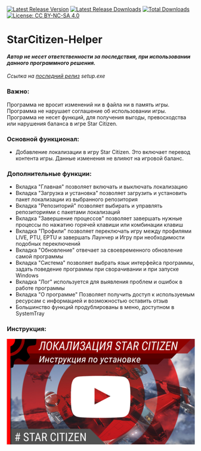 [![Latest Release Version](https://img.shields.io/github/release/Shin0by/StarCitizen-Helper?sort=date)](https://github.com/Shin0by/StarCitizen-Helper/releases/latest)
[![Latest Release Downloads](https://img.shields.io/github/downloads/Shin0by/StarCitizen-Helper/latest/total)](https://github.com/Shin0by/StarCitizen-Helper/releases/latest)
[![Total Downloads](https://img.shields.io/github/downloads/Shin0by/StarCitizen-Helper/total.svg)](https://github.com/Shin0by/StarCitizen-Helper/releases)
[![License: CC BY-NC-SA 4.0](https://img.shields.io/badge/License-CC%20BY--NC--SA%204.0-lightgrey.svg)](http://creativecommons.org/licenses/by-nc-sa/4.0/)

# StarCitizen-Helper

#### *Автор не несет ответственности за последствия, при использовании данного программного решения.*
*Ссылка на [последний релиз](https://github.com/Shin0by/StarCitizen-Helper/releases/latest) setup.exe*

### Важно:
Программа не вросит изменений ни в файла ни в память игры.
Программа не нарушает соглашение об использовании игры.
Программа не несет функций, для получения выгоды, превосходства или нарушения баланса в игре Star Citizen.

### Основной функционал:
  * Добавление локализации в игру Star Citizen. Это включает перевод контента игры. Данные изменения не влияют на игровой баланс.

### Дополнительные функции:
  * Вкладка "Главная" позволяет включать и выключать локализацию
  * Вкладка "Загрузка и установка" позволяет загрузить и установить пакет локализации из выбранного репозитория
  * Вкладка "Репозиторий" позволяет выбирать и управлять репозиториями с пакетами локализаций
  * Вкладка "Завершение процессов" позволяет завершать нужные процессы по нажатию горячей клавиши или комбинации клавиш
  * Вкладка "Профили" позволяет переключать игру между профилями LIVE, PTU, EPTU и завершать Лаунчер и Игру при необходимости подобных переключений
  * Вкладка "Обновление" отвечает за своевременного обновление самой программы
  * Вкладка "Система" позволяет выбрать язык интерфейса программы, задать поведение программы при сворачивании и при запуске Windows
  * Вкладка "Лог" используется для выявления проблем и ошибок в работе программы
  * Вкладка "О программе" Позволяет получить доступ к используемым ресурсам с информацией и возможностью оставить отзыв
  * Большинство функций продублированы в меню, доступном в SystemTray

### Инструкция:
[![IMAGE ALT TEXT](https://github.com/Shin0by/StarCitizen-Helper/blob/master/install/cache/instruction_prev.jpg)](https://www.youtube.com/watch?v=gvFzKGFU2gQ"Инструкций")

